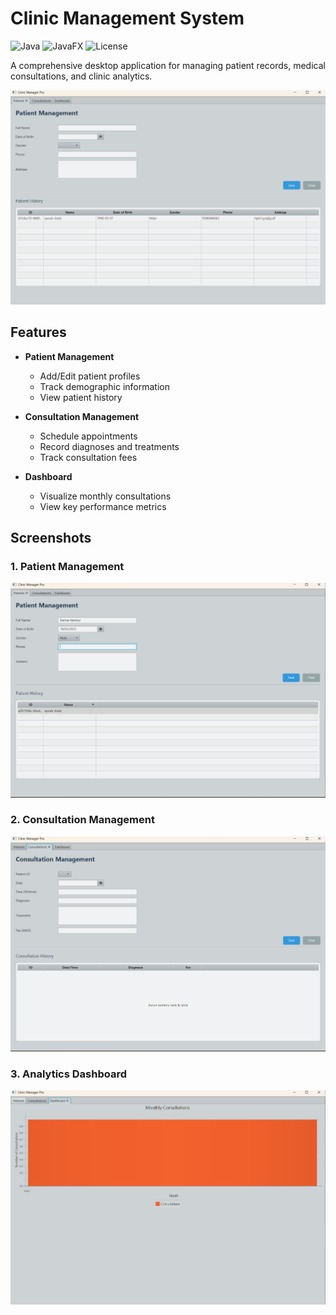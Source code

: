 # Clinic Management System

![Java](https://img.shields.io/badge/Java-17%2B-blue)
![JavaFX](https://img.shields.io/badge/JavaFX-21-orange)
![License](https://img.shields.io/badge/License-Apache_2.0-green)

A comprehensive desktop application for managing patient records, medical consultations, and clinic analytics.

![App Screenshot](/screenshots/main-interface.png) <!-- Replace with your actual screenshot -->

## Features

- **Patient Management**
    - Add/Edit patient profiles
    - Track demographic information
    - View patient history

- **Consultation Management**
    - Schedule appointments
    - Record diagnoses and treatments
    - Track consultation fees

- **Dashboard**
    - Visualize monthly consultations
    - View key performance metrics

## Screenshots

### 1. Patient Management
![Patient Management](/screenshots/patient-management.png) <!-- Replace with actual screenshot -->

### 2. Consultation Management
![Consultation Management](/screenshots/consultation-management.png) <!-- Replace with actual screenshot -->

### 3. Analytics Dashboard
![Dashboard](/screenshots/dashboard.png) <!-- Replace with actual screenshot -->

